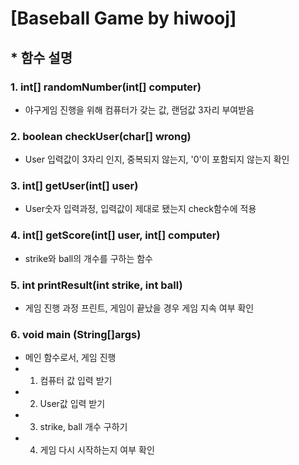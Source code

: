 # [Baseball Game by hiwooj]



## * 함수 설명

### 1. int[] randomNumber(int[] computer)

- 야구게임 진행을 위해 컴퓨터가 갖는 값, 랜덤값 3자리 부여받음

  

### 2. boolean checkUser(char[] wrong)

- User 입력값이 3자리 인지, 중복되지 않는지, '0'이 포함되지 않는지 확인

  

### 3. int[] getUser(int[] user)

- User숫자 입력과정, 입력값이 제대로 됐는지 check함수에 적용

  

### 4. int[] getScore(int[] user, int[] computer)

- strike와 ball의 개수를 구하는 함수

  

### 5. int printResult(int strike, int ball)

- 게임 진행 과정 프린트, 게임이 끝났을 경우 게임 지속 여부 확인

  

### 6. void main (String[]args)

- 메인 함수로서, 게임 진행
- 1) 컴퓨터 값 입력 받기
- 2) User값 입력 받기
- 3) strike, ball 개수 구하기
- 4) 게임 다시 시작하는지 여부 확인